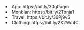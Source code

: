 <li> App: https://bit.ly/30g0uqm
<li> Monblan: https://bit.ly/2Tpnja1
<li> Travel: https://bit.ly/36Pj9vS
<li> Clothing: https://bit.ly/2X2Wc4C
